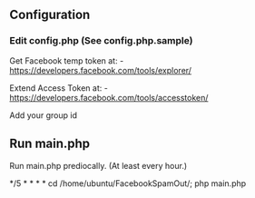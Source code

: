 ## Configuration

### Edit config.php (See config.php.sample)

Get Facebook temp token at:
    - https://developers.facebook.com/tools/explorer/

Extend Access Token at:
    - https://developers.facebook.com/tools/accesstoken/

Add your group id

## Run main.php
Run main.php prediocally. (At least every hour.)

*/5 * * * * cd /home/ubuntu/FacebookSpamOut/; php main.php
